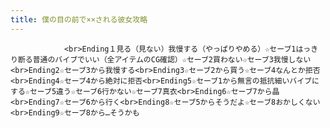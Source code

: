 ```yaml
---
title: 僕の目の前で××される彼女攻略
---
```


                <br>Ending１見る（見ない）我慢する（やっぱりやめる）☆セーブ1はっきり断る普通のバイブでいい（全アイテムのCG確認）☆セーブ2買わない☆セーブ3我慢しない<br>Ending2☆セーブ3から我慢する<br>Ending3☆セーブ2から買う☆セーブ4なんとか拒否<br>Ending4☆セーブ4から絶対に拒否<br>Ending5☆セーブ1から無言の抵抗細いバイブにする☆セーブ5違う☆セーブ6行かない☆セーブ7真衣<br>Ending6☆セーブ7から晶<br>Ending7☆セーブ6から行く<br>Ending8☆セーブ5からそうだよ☆セーブ8おかしくない<br>Ending9☆セーブ8から…そうかも
              
